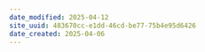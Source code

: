 ```yaml
---
date_modified: 2025-04-12
site_uuid: 483670cc-e1dd-46cd-be77-75b4e95d6426
date_created: 2025-04-06
---
```


